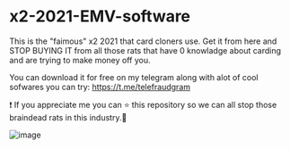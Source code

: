 # x2-2021-EMV-software

This is the "faimous" x2 2021 that card cloners use. Get it from here and STOP BUYING IT from all those rats that have 0 knowladge about carding and are trying to make money off you.

You can download it for free on my telegram along with alot of cool sofwares you can try: https://t.me/telefraudgram

❗ If you appreciate me you can ⭐ this repository so we can all stop those braindead rats in this industry.💓

![image](https://github.com/user-attachments/assets/39ab29f5-a7b4-4b69-ab07-5eca9dc6e370)

